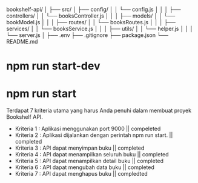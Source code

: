 bookshelf-api/
│
├── src/
│   ├── config/
│   │   └── config.js
│   │
│   ├── controllers/
│   │   └── booksController.js
│   │
│   ├── models/
│   │   └── bookModel.js
│   │
│   ├── routes/
│   │   └── booksRoutes.js
│   │
│   ├── services/
│   │   └── booksService.js
│   │
│   ├── utils/
│   │   └── helper.js
│   │
│   └── server.js
│
├── .env
├── .gitignore
├── package.json
└── README.md

# npm run start-dev
# npm run start
Terdapat 7 kriteria utama yang harus Anda penuhi dalam membuat proyek Bookshelf API.

* Kriteria 1 : Aplikasi menggunakan port 9000 || compeleted
* Kriteria 2 : Aplikasi dijalankan dengan perintah npm run start. || completed
* Kriteria 3 : API dapat menyimpan buku || completed
* Kriteria 4 : API dapat menampilkan seluruh buku || completed
* Kriteria 5 : API dapat menampilkan detail buku || completed
* Kriteria 6 : API dapat mengubah data buku || completed
* Kriteria 7 : API dapat menghapus buku || compledted
